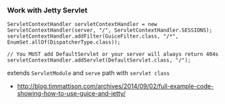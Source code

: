 ### Work with Jetty Servlet
```
ServletContextHandler servletContextHandler = new ServletContextHandler(server, "/", ServletContextHandler.SESSIONS);
servletContextHandler.addFilter(GuiceFilter.class, "/*", EnumSet.allOf(DispatcherType.class));

// You MUST add DefaultServlet or your server will always return 404s
servletContextHandler.addServlet(DefaultServlet.class, "/");
```
extends `ServletModule` and `serve` path with `servlet class`
- http://blog.timmattison.com/archives/2014/09/02/full-example-code-showing-how-to-use-guice-and-jetty/